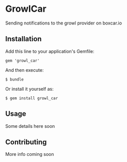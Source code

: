 # GrowlCar

Sending notifications to the growl provider on boxcar.io

## Installation

Add this line to your application's Gemfile:

    gem 'growl_car'

And then execute:

    $ bundle

Or install it yourself as:

    $ gem install growl_car

## Usage

Some details here soon

## Contributing

More info coming soon